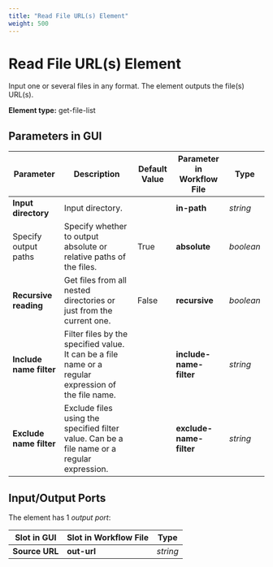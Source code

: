 ```yaml
---
title: "Read File URL(s) Element"
weight: 500
---
```


# Read File URL(s) Element

Input one or several files in any format. The element outputs the file(s) URL(s).

**Element type:** get-file-list

## Parameters in GUI

| Parameter               | Description                                                                                       | Default Value | Parameter in Workflow File | Type    |
|-------------------------|---------------------------------------------------------------------------------------------------|---------------|----------------------------|---------|
| **Input directory**     | Input directory.                                                                                  |               | **in-path**                | _string_ |
| Specify output paths    | Specify whether to output absolute or relative paths of the files.                                | True          | **absolute**               | _boolean_|
| **Recursive reading**   | Get files from all nested directories or just from the current one.                               | False         | **recursive**              | _boolean_|
| **Include name filter** | Filter files by the specified value. It can be a file name or a regular expression of the file name. |               | **include-name-filter**    | _string_ |
| **Exclude name filter** | Exclude files using the specified filter value. Can be a file name or a regular expression.         |               | **exclude-name-filter**    | _string_ |

## Input/Output Ports

The element has 1 _output port_:

| Slot in GUI | Slot in Workflow File | Type    |
|-------------|-----------------------|---------|
| **Source URL** | **out-url**         | _string_ |